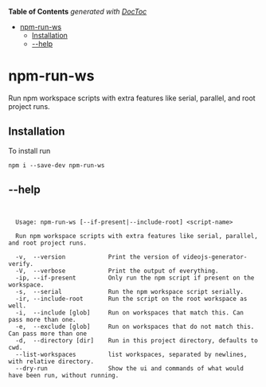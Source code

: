 <!-- START doctoc generated TOC please keep comment here to allow auto update -->
<!-- DON'T EDIT THIS SECTION, INSTEAD RE-RUN doctoc TO UPDATE -->
**Table of Contents**  *generated with [DocToc](https://github.com/thlorenz/doctoc)*

- [npm-run-ws](#npm-run-ws)
  - [Installation](#installation)
  - [--help](#--help)

<!-- END doctoc generated TOC please keep comment here to allow auto update -->

# npm-run-ws

Run npm workspace scripts with extra features like serial, parallel, and root project runs.

## Installation
To install run

```
npm i --save-dev npm-run-ws
```

## --help

```


  Usage: npm-run-ws [--if-present|--include-root] <script-name>

  Run npm workspace scripts with extra features like serial, parallel, and root project runs.

  -v,  --version            Print the version of videojs-generator-verify.
  -V,  --verbose            Print the output of everything.
  -ip, --if-present         Only run the npm script if present on the workspace.
  -s,  --serial             Run the npm workspace script serially.
  -ir, --include-root       Run the script on the root workspace as well.
  -i,  --include [glob]     Run on workspaces that match this. Can pass more than one.
  -e,  --exclude [glob]     Run on workspaces that do not match this. Can pass more than one
  -d,  --directory [dir]    Run in this project directory, defaults to cwd.
  --list-workspaces         list workspaces, separated by newlines, with relative directory.
  --dry-run                 Show the ui and commands of what would have been run, without running.

```
